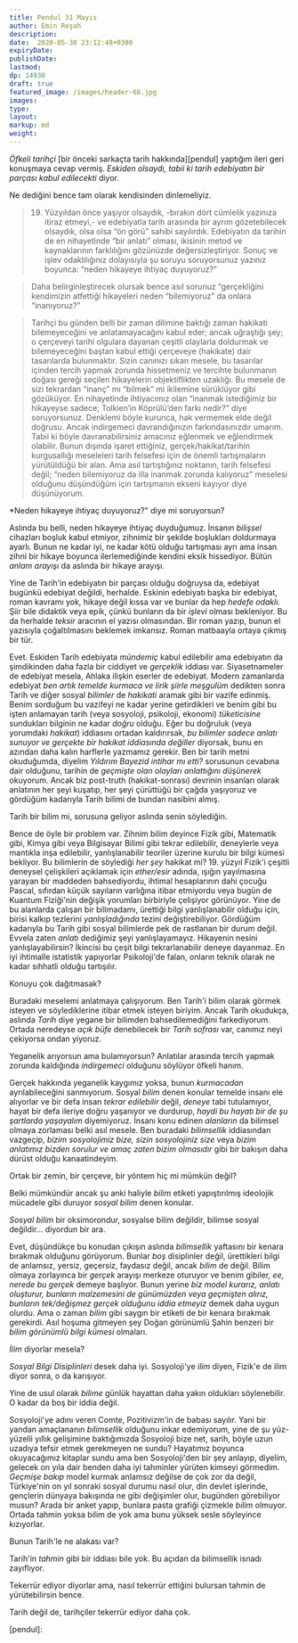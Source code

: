 ```yaml
---
title: Pendul 31 Mayıs
author: Emin Reşah 
description: 
date:  2020-05-30 23:12:48+0300
expiryDate: 
publishDate: 
lastmod: 
dp: 14930 
draft: true 
featured_image: /images/header-68.jpg
images:
type:
layout:
markup: md 
weight: 
---
```


*Öfkeli tarihçi* [bir önceki sarkaçta tarih hakkında][pendul] yaptığım ileri geri konuşmaya cevap
vermiş.  *Eskiden olsaydı, tabii ki tarih edebiyatın bir parçası kabul edilecekti* diyor. 

Ne dediğini bence tam olarak kendisinden dinlemeliyiz. 

> 19. Yüzyıldan önce yaşıyor olsaydık, -bırakın dört cümlelik yazınıza itiraz etmeyi,- ve edebiyatla
>     tarih arasında bir ayrım gözetebilecek olsaydık, olsa olsa “ön görü” sahibi sayılırdık.
>     Edebiyatın da tarihin de en nihayetinde “bir anlatı” olması, ikisinin metod ve kaynaklarının
>     farklılığını gözünüzde değersizleştiriyor. Sonuç ve işlev odaklılığınız dolayısıyla şu soruyu
> soruyorsunuz yazınız boyunca: “neden hikayeye ihtiyaç duyuyoruz?” 

> Daha belirginleştirecek olursak bence asıl sorunuz “gerçekliğini kendimizin atfettiği hikayeleri
> neden “bilemiyoruz” da onlara “inanıyoruz?” 

> Tarihçi bu günden belli bir zaman dilimine baktığı zaman hakikati bilemeyeceğini ve
> anlatamayacağını kabul eder; ancak uğraştığı şey; o çerçeveyi tarihi olgulara dayanan çeşitli
> olaylarla doldurmak ve bilemeyeceğini baştan kabul ettiği çerçeveye (hakikate) dair tasarılarda
> bulunmaktır. Sizin canınızı sıkan mesele, bu tasarılar içinden tercih yapmak zorunda hissetmeniz
> ve tercihte bulunmanın doğası gereği seçilen hikayelerin objektiflikten uzaklığı. Bu mesele de
> sizi tekrardan “inanç” mı “bilmek” mi ikilemine sürüklüyor gibi gözüküyor. En nihayetinde
> ihtiyacımız olan “inanmak istediğimiz bir hikayeyse sadece; Tolkien’in Köprülü’den farkı nedir?”
> diye soruyorsunuz. Denklemi böyle kurunca, hak vermemek elde değil doğrusu. Ancak indirgemeci
> davrandığınızın farkındasınızdır umarım. Tabii ki böyle davranabilirsiniz amacınız eğlenmek ve
> eğlendirmek olabilir. Bunun dışında işaret ettiğiniz, gerçek/hakikat/tarihin kurgusallığı
> meseleleri tarih felsefesi için de önemli tartışmaların yürütüldüğü bir alan. Ama asıl
> tartıştığınız noktanın, tarih felsefesi değil; “neden bilemiyoruz da illa inanmak zorunda
> kalıyoruz” meselesi olduğunu düşündüğüm için tartışmanın ekseni kayıyor diye düşünüyorum. 

*Neden hikayeye ihtiyaç duyuyoruz?" diye mi soruyorsun?

Aslında bu belli, neden hikayeye ihtiyaç duyduğumuz. İnsanın *bilişsel* cihazları boşluk kabul
etmiyor, zihnimiz bir şekilde boşlukları doldurmaya ayarlı. Bunun ne kadar iyi, ne kadar kötü olduğu
tartışması ayrı ama insan zihni bir hikaye boyunca ilerlemediğinde kendini eksik hissediyor. Bütün
*anlam arayışı* da aslında bir hikaye arayışı. 

Yine de Tarih'in edebiyatın bir parçası olduğu doğruysa da, edebiyat bugünkü edebiyat değildi,
herhalde.  Eskinin edebiyatı başka bir edebiyat, roman kavramı yok, hikaye değil kıssa var ve bunlar
da hep *hedefe odaklı.* Şiir bile didaktik veya epik, çünkü bunların da bir *işlevi* olması
bekleniyor. Bu da herhalde *teksir* aracının el yazısı olmasından. Bir roman yazıp, bunun el
yazısıyla çoğaltılmasını beklemek imkansız. Roman matbaayla ortaya çıkmış bir tür. 

Evet. Eskiden Tarih edebiyata *mündemiç* kabul edilebilir ama edebiyatın da şimdikinden daha fazla
bir ciddiyet ve *gerçeklik* iddiası var. Siyasetnameler de edebiyat mesela, Ahlaka ilişkin eserler
de edebiyat. Modern zamanlarda edebiyat *ben artık temelde kurmaca ve lirik şiirle meşgulüm*
dedikten sonra Tarih ve diğer sosyal *bilimler* de *hakikati* aramak gibi bir vazife edinmiş. Benim
sorduğum bu vazifeyi ne kadar yerine getirdikleri ve benim gibi bu işten anlamayan tarih (veya
sosyoloji, psikoloji, ekonomi) *tüketicisine* sundukları bilginin ne kadar *doğru* olduğu. Eğer bu
doğruluk (veya yorumdaki *hakikat*) iddiasını ortadan kaldırırsak, *bu bilimler sadece anlatı
sunuyor ve gerçekte bir hakikat iddiasında değiller* diyorsak, bunu en azından daha kalın harflerle
yazmamız gerekir. Ben bir tarih metni okuduğumda, diyelim *Yıldırım Bayezid intihar mı etti?*
sorusunun cevabına dair olduğunu, tarihin de *geçmişte olan olayları anlattığını düşünerek*
okuyorum. Ancak biz post-truth (hakikat-sonrası) devrinin insanları olarak anlatının her şeyi
kuşatıp, her şeyi çürüttüğü bir çağda yaşıyoruz ve gördüğüm kadarıyla Tarih bilimi de bundan
nasibini almış.

Tarih bir bilim mi, sorusuna geliyor aslında senin söylediğin. 

Bence de öyle bir problem var. Zihnim bilim deyince Fizik gibi, Matematik gibi, Kimya gibi veya
Bilgisayar Bilimi gibi tekrar edilebilir, deneylerle veya mantıkla inşa edilebilir, yanlışlanabilir
teoriler üzerine kurulu bir bilgi kümesi bekliyor. Bu bilimlerin de söylediği *her şey* hakikat mi?
19. yüzyıl Fizik'i çeşitli deneysel çelişkileri açıklamak için *ether/esir* adında, ışığın
yayılmasına yarayan bir maddeden bahsediyordu, ihtimal hesaplarının dahi çocuğu Pascal, sıfırdan
küçük sayıların varlığına itibar etmiyordu veya bugün de Kuantum Fiziği'nin değişik yorumları
birbiriyle çelişiyor görünüyor. Yine de bu alanlarda çalışan bir bilimadamı, ürettiği bilgi
yanlışlanabilir olduğu için, birisi kalkıp tezlerini *yanlışladığında* tezini değiştirebiliyor.
Gördüğüm kadarıyla bu Tarih gibi sosyal bilimlerde pek de rastlanan bir durum değil. Evvela zaten
*anlatı* dediğimiz şeyi yanlışlayamayız. Hikayenin nesini yanlışlayabilirsin? İkincisi bu çeşit
bilgi tekrarlanabilir deneye dayanmaz. En iyi ihtimalle istatistik yapıyorlar Psikoloji'de falan,
onların teknik olarak ne kadar sıhhatli olduğu tartışılır. 

Konuyu çok dağıtmasak?

Buradaki meselemi anlatmaya çalışıyorum. Ben Tarih'i bilim olarak görmek isteyen ve söylediklerine
itibar etmek isteyen biriyim. Ancak Tarih okudukça, aslında *Tarih* diye yegane bir bilimden
bahsedilemediğini farkediyorum. Ortada neredeyse *açık büfe* denebilecek bir *Tarih sofrası* var,
canımız neyi çekiyorsa ondan yiyoruz. 

Yeganelik arıyorsun ama bulamıyorsun? Anlatılar arasında tercih yapmak zorunda kaldığında
*indirgemeci* olduğunu söylüyor öfkeli hanım. 

Gerçek hakkında yeganelik kaygımız yoksa, bunun *kurmacadan* ayrılabileceğini sanmıyorum. Sosyal
*bilim* denen konular temelde insanı ele alıyorlar ve bir defa insan *tekrar edilebilir* değil,
*deneye* tabi tutulamıyor, hayat bir defa ileriye doğru yaşanıyor ve durdurup, *haydi bu hayatı bir
de şu şartlarda yaşayalım* diyemiyoruz. İnsanı konu edinen *alanların* da bilimsel olmaya zorlaması
belki asıl mesele. Ben buradaki *bilimsellik* iddiasından vazgeçip, *bizim sosyolojimiz bize, sizin
sosyolojiniz size* veya *bizim anlatımız bizden sorulur ve amaç zaten bizim olmasıdır* gibi bir
bakışın daha dürüst olduğu kanaatindeyim. 

Ortak bir zemin, bir çerçeve, bir yöntem hiç mi mümkün değil?

Belki mümkündür ancak şu anki haliyle *bilim* etiketi yapıştırılmış ideolojik mücadele gibi duruyor
*sosyal bilim* denen konular. 

*Sosyal bilim* bir oksimorondur, sosyalse bilim değildir, bilimse sosyal değildir... diyordun bir
ara. 

Evet, düşündükçe bu konudan çıkışın aslında *bilimsellik* yaftasını bir kenara bırakmak olduğunu
görüyorum. Bunlar *boş* disiplinler değil, ürettikleri bilgi de anlamsız, yersiz, geçersiz, faydasız
değil, ancak *bilim* de değil. Bilim olmaya zorlayınca bir *gerçek* arayışı merkeze oturuyor ve
benim gibiler, *ee, nerede bu gerçek* demeye başlıyor. Bunun yerine *biz model kurarız, anlatı
oluşturur, bunların malzemesini de günümüzden veya geçmişten alırız, bunların tek/değişmez gerçek
olduğunu iddia etmeyiz* demek daha uygun olurdu. Ama o zaman *bilim* gibi saygın bir etiketi de bir
kenara bırakmak gerekirdi. Asıl hoşuma gitmeyen şey Doğan görünümlü Şahin benzeri bir *bilim
görünümlü bilgi kümesi* olmaları. 

*İlim* diyorlar mesela? 

*Sosyal Bilgi Disiplinleri* desek daha iyi. Sosyoloji'ye *ilim* diyen, Fizik'e de ilim diyor sonra,
o da karışıyor. 

Yine de usul olarak *bilime* günlük hayattan daha yakın oldukları söylenebilir. O kadar da boş bir
iddia değil. 

Sosyoloji'ye adını veren Comte, Pozitivizm'in de babası sayılır. Yani bir yandan amaçlananın
*bilimsellik* olduğunu inkar edemiyorum, yine de şu yüz-yüzelli yıllık gelişimine baktığımızda
Sosyoloji bize net, sarih, böyle uzun uzadıya tefsir etmek gerekmeyen ne sundu? Hayatımız boyunca
okuyacağımız kitaplar sundu ama ben Sosyoloji'den bir şey anlayıp, diyelim, gelecek on yıla dair
benden daha iyi tahminler yürüten kimseyi görmedim. *Geçmişe bakıp* model kurmak anlamsız değilse de
çok zor da değil, Türkiye'nin on yıl sonraki sosyal durumu nasıl olur, din devlet işlerinde,
gençlerin dünyaya bakışında ne gibi değişimler olur, bugünden görebiliyor musun? Arada bir anket
yapıp, bunlara pasta grafiği çizmekle *bilim* olmuyor. Ortada tahmin yoksa bilim de yok ama bunu
yüksek sesle söyleyince kızıyorlar. 

Bunun Tarih'le ne alakası var?

Tarih'in *tahmin* gibi bir iddiası bile yok. Bu açıdan da bilimsellik isnadı zayıflıyor. 

Tekerrür ediyor diyorlar ama, nasıl tekerrür ettiğini bulursan tahmin de yürütebilirsin bence. 

Tarih değil de, tarihçiler tekerrür ediyor daha çok. 

[pendul]: 
